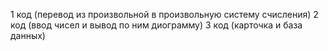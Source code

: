 1 код (перевод из произвольной в произвольную систему счисления)
2 код (ввод чисел и вывод по ним диограмму)
3 код (карточка и база данных)
